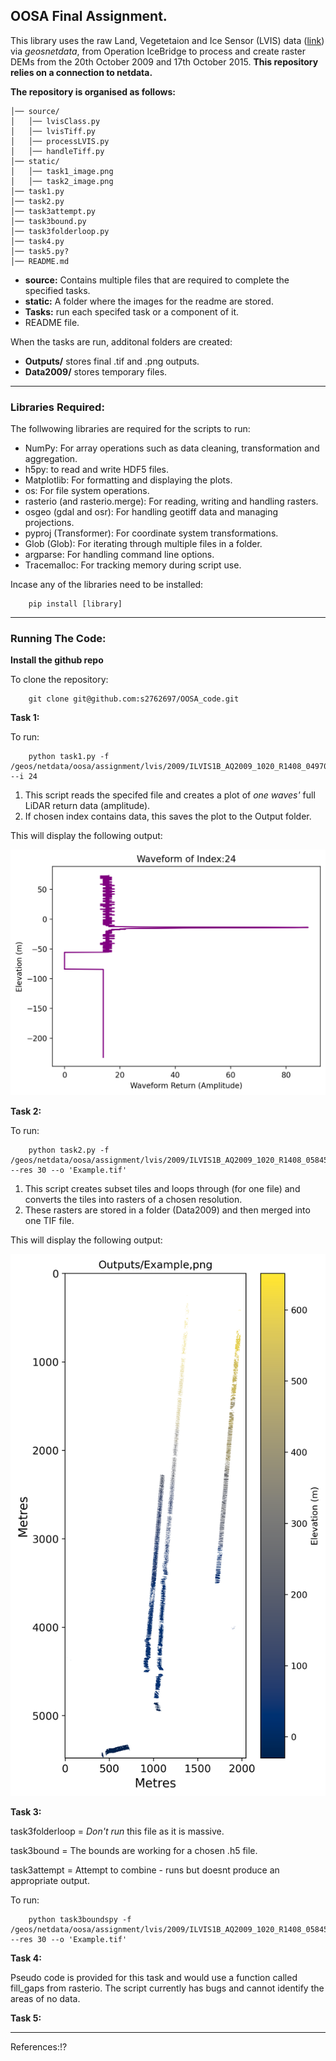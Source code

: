 ## OOSA Final Assignment.

This library uses the raw Land, Vegetetaion and Ice Sensor (LVIS) data ([link](https://lvis.gsfc.nasa.gov/Data/Data_Download.html)) via _geosnetdata_, from Operation IceBridge to process and create raster DEMs from the 20th October 2009 and 17th October 2015. **This repository relies on a connection to netdata.**

**The repository is organised as follows:**

```
│── source/
│   │── lvisClass.py
│   │── lvisTiff.py
│   │── processLVIS.py
│   │── handleTiff.py
│── static/
│   │── task1_image.png
│   │── task2_image.png
│── task1.py
│── task2.py
│── task3attempt.py
│── task3bound.py
│── task3folderloop.py
│── task4.py
│── task5.py?
│── README.md
```
-	**source:** Contains multiple files that are required to complete the specified tasks.
-	**static:** A folder where the images for the readme are stored. 
-	**Tasks:** run each specifed task or a component of it.
-	README file.

When the tasks are run, additonal folders are created:
-    **Outputs/** stores final .tif and .png outputs.
-   **Data2009/** stores temporary files.

-----
### Libraries Required: 
The follwowing libraries are required for the scripts to run:
-	NumPy: For array operations such as data cleaning, transformation and aggregation.
-	h5py: to read and write HDF5 files. 
-	Matplotlib: For formatting and displaying the plots.
-	os: For file system operations.
-	rasterio (and rasterio.merge): For reading, writing and handling rasters.
-	osgeo (gdal and osr): For handling geotiff data and managing projections.
-	pyproj (Transformer): For coordinate system transformations.
-	Glob (Glob): For iterating through multiple files in a folder.
-	argparse: For handling command line options.
-	Tracemalloc: For tracking memory during script use.

Incase any of the libraries need to be installed:
```
    pip install [library]
```
-----------
### Running The Code:
**Install the github repo**

To clone the repository:
```
    git clone git@github.com:s2762697/OOSA_code.git
```

**Task 1:**

To run:
```
    python task1.py -f /geos/netdata/oosa/assignment/lvis/2009/ILVIS1B_AQ2009_1020_R1408_049700.h5 --i 24
```  
1. This script reads the specifed file and creates a plot of _one waves'_ full LiDAR return data (amplitude). 
2. If chosen index contains data, this saves the plot to the Output folder.

This will display the following output:

![Alt text](static/task1_image.png)

**Task 2:**

To run:
```
    python task2.py -f /geos/netdata/oosa/assignment/lvis/2009/ILVIS1B_AQ2009_1020_R1408_058456.h5 --res 30 --o 'Example.tif'

```
1. This script creates subset tiles and loops through (for one file) and converts the tiles into rasters of a chosen resolution.
2. These rasters are stored in a folder (Data2009) and then merged into one TIF file.

This will display the following output:

![Alt text](static/task2_image.png)

**Task 3:**

task3folderloop = *Don't run* this file as it is massive.

task3bound = The bounds are working for a chosen .h5 file.

task3attempt = Attempt to combine - runs but doesnt produce an appropriate output.

To run:
```
    python task3boundspy -f /geos/netdata/oosa/assignment/lvis/2009/ILVIS1B_AQ2009_1020_R1408_058456.h5 --res 30 --o 'Example.tif'

```

**Task 4:**

Pseudo code is provided for this task and would use a function called fill_gaps from rasterio.
The script currently has bugs and cannot identify the areas of no data.

**Task 5:**


----------------
References:!?

